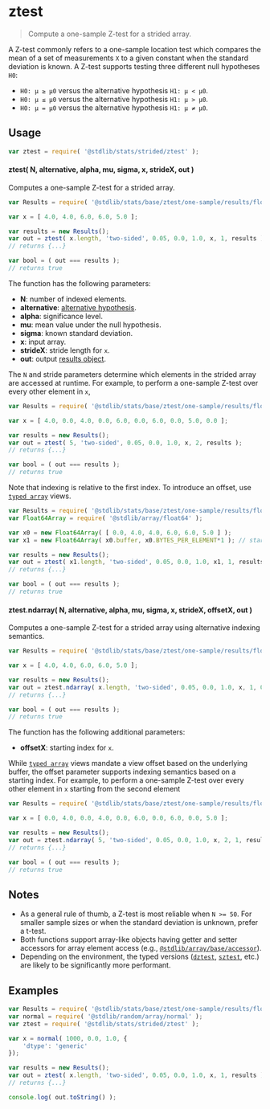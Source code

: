 <!--

@license Apache-2.0

Copyright (c) 2025 The Stdlib Authors.

Licensed under the Apache License, Version 2.0 (the "License");
you may not use this file except in compliance with the License.
You may obtain a copy of the License at

   http://www.apache.org/licenses/LICENSE-2.0

Unless required by applicable law or agreed to in writing, software
distributed under the License is distributed on an "AS IS" BASIS,
WITHOUT WARRANTIES OR CONDITIONS OF ANY KIND, either express or implied.
See the License for the specific language governing permissions and
limitations under the License.

-->

<!-- lint disable max-heading-length -->

# ztest

> Compute a one-sample Z-test for a strided array.

<section class="intro">

A Z-test commonly refers to a one-sample location test which compares the mean of a set of measurements `X` to a given constant when the standard deviation is known. A Z-test supports testing three different null hypotheses `H0`:

-   `H0: μ ≥ μ0` versus the alternative hypothesis `H1: μ < μ0`.
-   `H0: μ ≤ μ0` versus the alternative hypothesis `H1: μ > μ0`.
-   `H0: μ = μ0` versus the alternative hypothesis `H1: μ ≠ μ0`.

</section>

<!-- /.intro -->

<section class="usage">

## Usage

```javascript
var ztest = require( '@stdlib/stats/strided/ztest' );
```

#### ztest( N, alternative, alpha, mu, sigma, x, strideX, out )

Computes a one-sample Z-test for a strided array.

```javascript
var Results = require( '@stdlib/stats/base/ztest/one-sample/results/float64' );

var x = [ 4.0, 4.0, 6.0, 6.0, 5.0 ];

var results = new Results();
var out = ztest( x.length, 'two-sided', 0.05, 0.0, 1.0, x, 1, results );
// returns {...}

var bool = ( out === results );
// returns true
```

The function has the following parameters:

-   **N**: number of indexed elements.
-   **alternative**: [alternative hypothesis][@stdlib/stats/base/ztest/alternatives].
-   **alpha**: significance level.
-   **mu**: mean value under the null hypothesis.
-   **sigma**: known standard deviation.
-   **x**: input array.
-   **strideX**: stride length for `x`.
-   **out**: output [results object][@stdlib/stats/base/ztest/one-sample/results/float64].

The `N` and stride parameters determine which elements in the strided array are accessed at runtime. For example, to perform a one-sample Z-test over every other element in `x`,

```javascript
var Results = require( '@stdlib/stats/base/ztest/one-sample/results/float64' );

var x = [ 4.0, 0.0, 4.0, 0.0, 6.0, 0.0, 6.0, 0.0, 5.0, 0.0 ];

var results = new Results();
var out = ztest( 5, 'two-sided', 0.05, 0.0, 1.0, x, 2, results );
// returns {...}

var bool = ( out === results );
// returns true
```

Note that indexing is relative to the first index. To introduce an offset, use [`typed array`][mdn-typed-array] views.

<!-- eslint-disable stdlib/capitalized-comments -->

```javascript
var Results = require( '@stdlib/stats/base/ztest/one-sample/results/float64' );
var Float64Array = require( '@stdlib/array/float64' );

var x0 = new Float64Array( [ 0.0, 4.0, 4.0, 6.0, 6.0, 5.0 ] );
var x1 = new Float64Array( x0.buffer, x0.BYTES_PER_ELEMENT*1 ); // start at 2nd element

var results = new Results();
var out = ztest( x1.length, 'two-sided', 0.05, 0.0, 1.0, x1, 1, results );
// returns {...}

var bool = ( out === results );
// returns true
```

#### ztest.ndarray( N, alternative, alpha, mu, sigma, x, strideX, offsetX, out )

Computes a one-sample Z-test for a strided array using alternative indexing semantics.

```javascript
var Results = require( '@stdlib/stats/base/ztest/one-sample/results/float64' );

var x = [ 4.0, 4.0, 6.0, 6.0, 5.0 ];

var results = new Results();
var out = ztest.ndarray( x.length, 'two-sided', 0.05, 0.0, 1.0, x, 1, 0, results );
// returns {...}

var bool = ( out === results );
// returns true
```

The function has the following additional parameters:

-   **offsetX**: starting index for `x`.

While [`typed array`][mdn-typed-array] views mandate a view offset based on the underlying buffer, the offset parameter supports indexing semantics based on a starting index. For example, to perform a one-sample Z-test over every other element in `x` starting from the second element

```javascript
var Results = require( '@stdlib/stats/base/ztest/one-sample/results/float64' );

var x = [ 0.0, 4.0, 0.0, 4.0, 0.0, 6.0, 0.0, 6.0, 0.0, 5.0 ];

var results = new Results();
var out = ztest.ndarray( 5, 'two-sided', 0.05, 0.0, 1.0, x, 2, 1, results );
// returns {...}

var bool = ( out === results );
// returns true
```

</section>

<!-- /.usage -->

<section class="notes">

## Notes

-   As a general rule of thumb, a Z-test is most reliable when `N >= 50`. For smaller sample sizes or when the standard deviation is unknown, prefer a t-test.
-   Both functions support array-like objects having getter and setter accessors for array element access (e.g., [`@stdlib/array/base/accessor`][@stdlib/array/base/accessor]).
-   Depending on the environment, the typed versions ([`dztest`][@stdlib/stats/strided/dztest], [`sztest`][@stdlib/stats/strided/sztest], etc.) are likely to be significantly more performant.

</section>

<!-- /.notes -->

<section class="examples">

## Examples

<!-- eslint no-undef: "error" -->

```javascript
var Results = require( '@stdlib/stats/base/ztest/one-sample/results/float64' );
var normal = require( '@stdlib/random/array/normal' );
var ztest = require( '@stdlib/stats/strided/ztest' );

var x = normal( 1000, 0.0, 1.0, {
    'dtype': 'generic'
});

var results = new Results();
var out = ztest( x.length, 'two-sided', 0.05, 0.0, 1.0, x, 1, results );
// returns {...}

console.log( out.toString() );
```

</section>

<!-- /.examples -->

<section class="references">

</section>

<!-- /.references -->

<!-- Section for related `stdlib` packages. Do not manually edit this section, as it is automatically populated. -->

<section class="related">

</section>

<!-- /.related -->

<!-- Section for all links. Make sure to keep an empty line after the `section` element and another before the `/section` close. -->

<section class="links">

[variance]: https://en.wikipedia.org/wiki/Variance

[@stdlib/stats/base/ztest/alternatives]: https://github.com/stdlib-js/stats/tree/main/base/ztest/alternatives

[@stdlib/stats/base/ztest/one-sample/results/float64]: https://github.com/stdlib-js/stats/tree/main/base/ztest/one-sample/results/float64

[@stdlib/array/base/accessor]: https://github.com/stdlib-js/array-base-accessor

[@stdlib/stats/strided/dztest]: https://github.com/stdlib-js/stats/tree/main/strided/dztest

[@stdlib/stats/strided/sztest]: https://github.com/stdlib-js/stats/tree/main/strided/sztest

[mdn-typed-array]: https://developer.mozilla.org/en-US/docs/Web/JavaScript/Reference/Global_Objects/TypedArray

</section>

<!-- /.links -->
